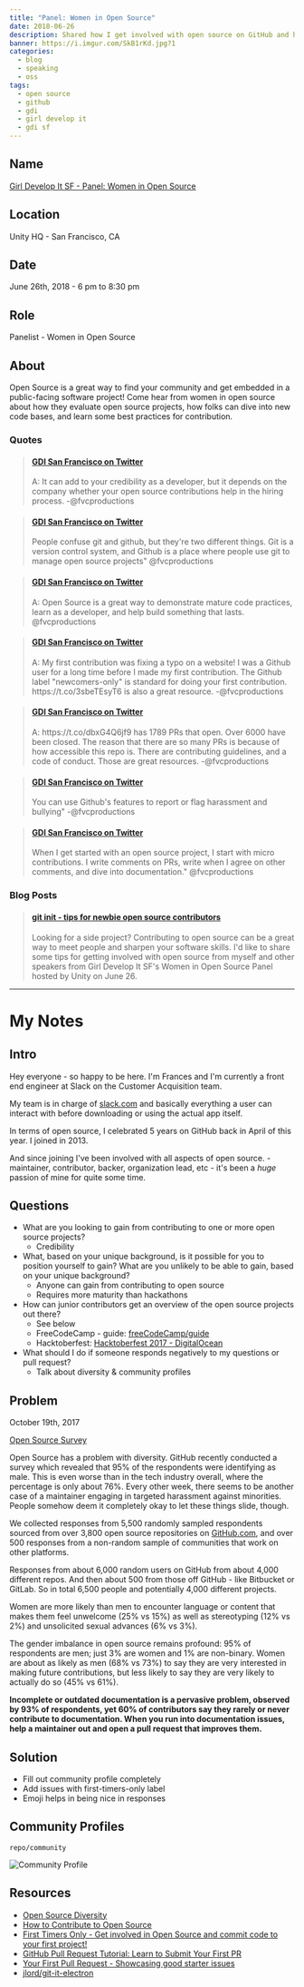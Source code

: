 ```yaml
---
title: "Panel: Women in Open Source"
date: 2018-06-26
description: Shared how I get involved with open source on GitHub and how one can get start contributing themselves.
banner: https://i.imgur.com/SkB1rKd.jpg?1
categories:
  - blog
  - speaking
  - oss
tags:
  - open source
  - github
  - gdi
  - girl develop it
  - gdi sf
---
```


## Name

[Girl Develop It SF - Panel: Women in Open Source](//www.meetup.com/Girl-Develop-It-San-Francisco/events/251388638/)

## Location

Unity HQ - San Francisco, CA

## Date

June 26th, 2018 - 6 pm to 8:30 pm

## Role

Panelist - Women in Open Source

## About

Open Source is a great way to find your community and get embedded in a public-facing software project! Come hear from women in open source about how they evaluate open source projects, how folks can dive into new code bases, and learn some best practices for contribution.

### Quotes

<blockquote class="embedly-card"><h4><a href="https://twitter.com/gdisf/status/1011789436630196225">GDI San Francisco on Twitter</a></h4><p>A: It can add to your credibility as a developer, but it depends on the company whether your open source contributions help in the hiring process. -@fvcproductions</p></blockquote>
<script async src="//cdn.embedly.com/widgets/platform.js" charset="UTF-8"></script>

<blockquote class="embedly-card"><h4><a href="https://twitter.com/gdisf/status/1011789607418003456">GDI San Francisco on Twitter</a></h4><p>People confuse git and github, but they're two different things. Git is a version control system, and Github is a place where people use git to manage open source projects" @fvcproductions</p></blockquote>
<script async src="//cdn.embedly.com/widgets/platform.js" charset="UTF-8"></script>

<blockquote class="embedly-card"><h4><a href="https://twitter.com/gdisf/status/1011791327602720769">GDI San Francisco on Twitter</a></h4><p>A: Open Source is a great way to demonstrate mature code practices, learn as a developer, and help build something that lasts. @fvcproductions</p></blockquote>
<script async src="//cdn.embedly.com/widgets/platform.js" charset="UTF-8"></script>

<blockquote class="embedly-card"><h4><a href="https://twitter.com/gdisf/status/1011794536840884224">GDI San Francisco on Twitter</a></h4><p>A: My first contribution was fixing a typo on a website! I was a Github user for a long time before I made my first contribution. The Github label "newcomers-only" is standard for doing your first contribution. https://t.co/3sbeTEsyT6 is also a great resource. -@fvcproductions</p></blockquote>
<script async src="//cdn.embedly.com/widgets/platform.js" charset="UTF-8"></script>

<blockquote class="embedly-card"><h4><a href="https://twitter.com/gdisf/status/1011796427868028934">GDI San Francisco on Twitter</a></h4><p>A: https://t.co/dbxG4Q6jf9 has 1789 PRs that open. Over 6000 have been closed. The reason that there are so many PRs is because of how accessible this repo is. There are contributing guidelines, and a code of conduct. Those are great resources. -@fvcproductions</p></blockquote>
<script async src="//cdn.embedly.com/widgets/platform.js" charset="UTF-8"></script>

<blockquote class="embedly-card"><h4><a href="https://twitter.com/gdisf/status/1011799846708080641">GDI San Francisco on Twitter</a></h4><p>You can use Github's features to report or flag harassment and bullying" -@fvcproductions</p></blockquote>
<script async src="//cdn.embedly.com/widgets/platform.js" charset="UTF-8"></script>

<blockquote class="embedly-card"><h4><a href="https://twitter.com/gdisf/status/1011803552400867328">GDI San Francisco on Twitter</a></h4><p>When I get started with an open source project, I start with micro contributions. I write comments on PRs, write when I agree on other comments, and dive into documentation." @fvcproductions</p></blockquote>
<script async src="//cdn.embedly.com/widgets/platform.js" charset="UTF-8"></script>

### Blog Posts

<blockquote class="embedly-card"><h4><a href="https://medium.com/girl-develop-it-san-francisco/git-init-tips-for-newbie-open-source-contributors-5833944118b">git init - tips for newbie open source contributors</a></h4><p>Looking for a side project? Contributing to open source can be a great way to meet people and sharpen your software skills. I'd like to share some tips for getting involved with open source from myself and other speakers from Girl Develop It SF's Women in Open Source Panel hosted by Unity on June 26.</p></blockquote>
<script async src="//cdn.embedly.com/widgets/platform.js" charset="UTF-8"></script>

---

# My Notes

## Intro

Hey everyone - so happy to be here. I'm Frances and I'm currently a front end engineer at Slack on the Customer Acquisition team.

My team is in charge of [slack.com](http://slack.com) and basically everything a user can interact with before downloading or using the actual app itself.

In terms of open source, I celebrated 5 years on GitHub back in April of this year. I joined in 2013.

And since joining I've been involved with all aspects of open source. - maintainer, contributor, backer, organization lead, etc - it's been a _huge_ passion of mine for quite some time.

## Questions

- What are you looking to gain from contributing to one or more open source projects?
  - Credibility
- What, based on your unique background, is it possible for you to position yourself to gain? What are you unlikely to be able to gain, based on your unique background?
  - Anyone can gain from contributing to open source
  - Requires more maturity than hackathons
- How can junior contributors get an overview of the open source projects out there?
  - See below
  - FreeCodeCamp - guide: [freeCodeCamp/guide](https://github.com/freeCodeCamp/guide)
  - Hacktoberfest: [Hacktoberfest 2017 - DigitalOcean](https://hacktoberfest.digitalocean.com/)
- What should I do if someone responds negatively to my questions or pull request?
  - Talk about diversity & community profiles

## Problem

October 19th, 2017

[Open Source Survey](http://opensourcesurvey.org/2017/)

Open Source has a problem with diversity. GitHub recently conducted a survey which revealed that 95% of the respondents were identifying as male. This is even worse than in the tech industry overall, where the percentage is only about 76%. Every other week, there seems to be another case of a maintainer engaging in targeted harassment against minorities. People somehow deem it completely okay to let these things slide, though.

We collected responses from 5,500 randomly sampled respondents sourced from over 3,800 open source repositories on [GitHub.com](http://github.com/), and over 500 responses from a non-random sample of communities that work on other platforms.

Responses from about 6,000 random users on GitHub from about 4,000 different repos. And then about 500 from those off GitHub - like Bitbucket or GitLab. So in total 6,500 people and potentially 4,000 different projects.

Women are more likely than men to encounter language or content that makes them feel unwelcome (25% vs 15%) as well as stereotyping (12% vs 2%) and unsolicited sexual advances (6% vs 3%).

The gender imbalance in open source remains profound: 95% of respondents are men; just 3% are women and 1% are non-binary. Women are about as likely as men (68% vs 73%) to say they are very interested in making future contributions, but less likely to say they are very likely to actually do so (45% vs 61%).

**Incomplete or outdated documentation is a pervasive problem, observed by 93% of respondents, yet 60% of contributors say they rarely or never contribute to documentation. When you run into documentation issues, help a maintainer out and open a pull request that improves them.**

## Solution

- Fill out community profile completely
- Add issues with first-timers-only label
- Emoji helps in being nice in responses

## Community Profiles

`repo/community`

![Community Profile](https://i.imgur.com/wuOBKDD.png)

## Resources

- [Open Source Diversity](https://opensourcediversity.org/)
- [How to Contribute to Open Source](https://opensource.guide/how-to-contribute/)
- [First Timers Only - Get involved in Open Source and commit code to your first project!](https://www.firsttimersonly.com/)
- [GitHub Pull Request Tutorial: Learn to Submit Your First PR](https://www.thinkful.com/learn/github-pull-request-tutorial/)
- [Your First Pull Request - Showcasing good starter issues](https://yourfirstpr.github.io/)
- [jlord/git-it-electron](https://github.com/jlord/git-it-electron)
